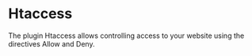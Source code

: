 Htaccess
========

The plugin Htaccess allows controlling access to your website using the directives Allow and Deny.
